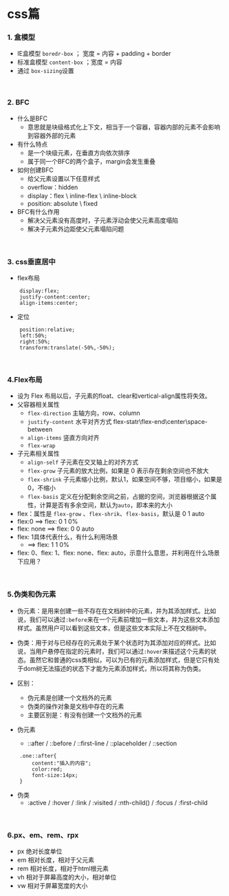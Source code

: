 # css篇

### 1. 盒模型
- IE盒模型 `boredr-box` ； 宽度 = 内容 + padding + border
- 标准盒模型 `content-box` ；宽度 = 内容
- 通过 `box-sizing`设置
</br>

### 2. BFC
- 什么是BFC
    * 意思就是块级格式化上下文，相当于一个容器，容器内部的元素不会影响到容器外部的元素
- 有什么特点
    * 是一个块级元素，在垂直方向依次排序
    * 属于同一个BFC的两个盒子，margin会发生重叠
- 如何创建BFC
    * 给父元素设置以下任意样式
    * overflow：hidden
    * display：flex \ inline-flex \ inline-block
    * position: absolute \ fixed
- BFC有什么作用
    * 解决父元素没有高度时，子元素浮动会使父元素高度塌陷
    * 解决子元素外边距使父元素塌陷问题
</br>

### 3. css垂直居中
- flex布局
```
    display:flex;
    justify-content:center;
    align-items:center;
```
- 定位
```
    position:relative;
    left:50%;
    right:50%;
    transform:translate(-50%,-50%);
```
</br>

### 4.Flex布局
- 设为 Flex 布局以后，子元素的float、clear和vertical-align属性将失效。
- 父容器相关属性
    * `flex-direction` 主轴方向，row、column 
    * `justify-content` 水平对齐方式 flex-statr\flex-end\center\space-between
    * `align-items` 竖直方向对齐
    * `flex-wrap`
- 子元素相关属性
    * `align-self` 子元素在交叉轴上的对齐方式
    * `flex-grow` 子元素的放大比例，如果是 0 表示存在剩余空间也不放大
    * `flex-shrink` 子元素缩小比例，默认1，如果空间不够，项目缩小，如果是0，不缩小
    * `flex-basis` 定义在分配剩余空间之前，占据的空间，浏览器根据这个属性，计算是否有多余空间，默认为`auto`，即本来的大小
- flex：属性是 `flex-grow` 、`flex-shrik`、`flex-basis`，默认是 0 1 auto
- flex:0 ==> flex: 0 1 0%
- flex: none ==> flex: 0 0 auto
- flex: 1具体代表什么，有什么利用场景
    * ==> flex: 1 1 0%
- flex: 0、flex: 1、flex: none、flex: auto，示意什么意思，并利用在什么场景下应用？
</br>

### 5.伪类和伪元素
- 伪元素：是用来创建一些不存在在文档树中的元素，并为其添加样式。比如说，我们可以通过`:before`来在一个元素前增加一些文本，并为这些文本添加样式。虽然用户可以看到这些文本，但是这些文本实际上不在文档树中。
- 伪类：用于对与已经存在的元素处于某个状态时为其添加对应的样式。比如说，当用户悬停在指定的元素时，我们可以通过`:hover`来描述这个元素的状态。虽然它和普通的css类相似，可以为已有的元素添加样式，但是它只有处于dom树无法描述的状态下才能为元素添加样式，所以将其称为伪类。
- 区别：
    * 伪元素是创建一个文档外的元素
    * 伪类的操作对象是文档中存在的元素
    * 主要区别是：有没有创建一个文档外的元素

- 伪元素
    * ::after / ::before / ::first-line / ::placeholder / ::section
```
    .one::after{
        content:"插入的内容";
        color:red;
        font-size:14px;
    }
```
- 伪类
    * :active / :hover / :link / :visited / :nth-child() / :focus / :first-child
</br>

### 6.px、em、rem、rpx
- px 绝对长度单位
- em 相对长度，相对于父元素
- rem 相对长度，相对于html根元素
- vh 相对于屏幕高度的大小，相对单位
- vw 相对于屏幕宽度的大小
</br>
